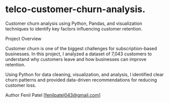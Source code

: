 # telco-customer-churn-analysis.
Customer churn analysis using Python, Pandas, and visualization techniques to identify key factors influencing customer retention.

Project Overview

Customer churn is one of the biggest challenges for subscription-based businesses. In this project, I analyzed a dataset of 7,043 customers to understand why customers leave and how businesses can improve retention.

Using Python for data cleaning, visualization, and analysis, I identified clear churn patterns and provided data-driven recommendations for reducing customer loss.

Author
Fenil Patel
[fenilpatel043@gmail.com]

